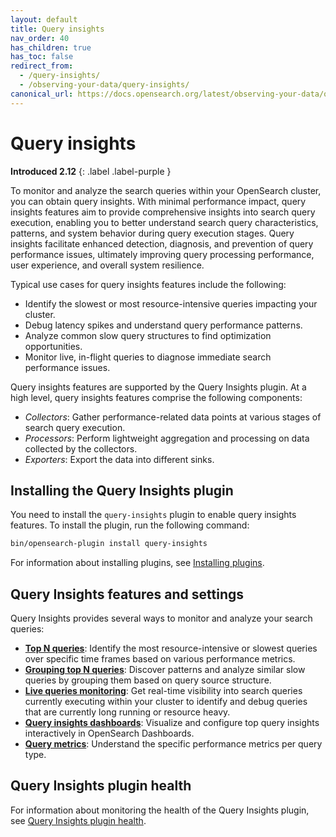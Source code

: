```yaml
---
layout: default
title: Query insights
nav_order: 40
has_children: true
has_toc: false
redirect_from:
  - /query-insights/
  - /observing-your-data/query-insights/
canonical_url: https://docs.opensearch.org/latest/observing-your-data/query-insights/index/
---
```


# Query insights
**Introduced 2.12**
{: .label .label-purple }

To monitor and analyze the search queries within your OpenSearch cluster, you can obtain query insights. With minimal performance impact, query insights features aim to provide comprehensive insights into search query execution, enabling you to better understand search query characteristics, patterns, and system behavior during query execution stages. Query insights facilitate enhanced detection, diagnosis, and prevention of query performance issues, ultimately improving query processing performance, user experience, and overall system resilience.

Typical use cases for query insights features include the following:

- Identify the slowest or most resource-intensive queries impacting your cluster.
- Debug latency spikes and understand query performance patterns.
- Analyze common slow query structures to find optimization opportunities.
- Monitor live, in-flight queries to diagnose immediate search performance issues.

Query insights features are supported by the Query Insights plugin. At a high level, query insights features comprise the following components:

* _Collectors_: Gather performance-related data points at various stages of search query execution.
* _Processors_: Perform lightweight aggregation and processing on data collected by the collectors.
* _Exporters_: Export the data into different sinks.


## Installing the Query Insights plugin

You need to install the `query-insights` plugin to enable query insights features. To install the plugin, run the following command:

```bash
bin/opensearch-plugin install query-insights
```
For information about installing plugins, see [Installing plugins]({{site.url}}{{site.baseurl}}/install-and-configure/plugins/).

## Query Insights features and settings

Query Insights provides several ways to monitor and analyze your search queries:

-   **[Top N queries]({{site.url}}{{site.baseurl}}/observing-your-data/query-insights/top-n-queries/)**: Identify the most resource-intensive or slowest queries over specific time frames based on various performance metrics.
-   **[Grouping top N queries]({{site.url}}{{site.baseurl}}/observing-your-data/query-insights/grouping-top-n-queries/)**: Discover patterns and analyze similar slow queries by grouping them based on query source structure.
-   **[Live queries monitoring]({{site.url}}{{site.baseurl}}/observing-your-data/query-insights/live-queries/)**: Get real-time visibility into search queries currently executing within your cluster to identify and debug queries that are currently long running or resource heavy.
-   **[Query insights dashboards]({{site.url}}{{site.baseurl}}/observing-your-data/query-insights/query-insights-dashboard/)**: Visualize and configure top query insights interactively in OpenSearch Dashboards.
-   **[Query metrics]({{site.url}}{{site.baseurl}}/observing-your-data/query-insights/query-metrics/)**: Understand the specific performance metrics per query type.

## Query Insights plugin health

For information about monitoring the health of the Query Insights plugin, see [Query Insights plugin health]({{site.url}}{{site.baseurl}}/observing-your-data/query-insights/health/).
